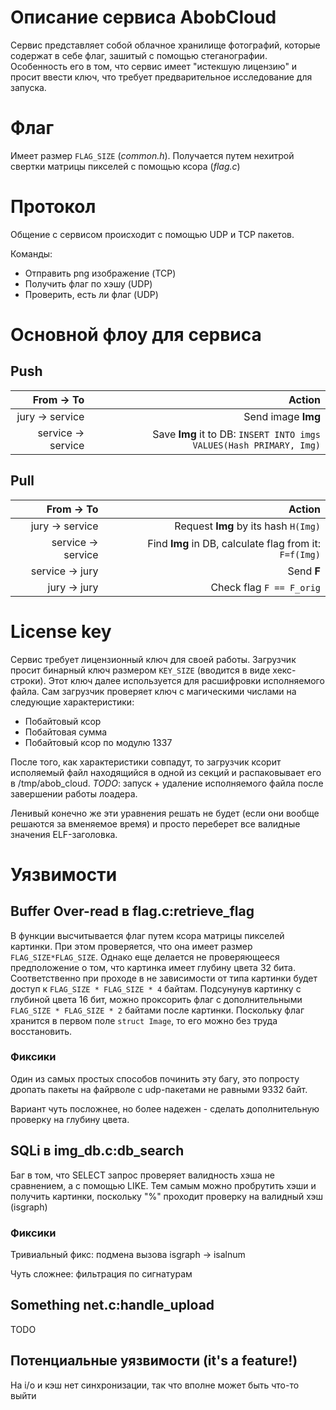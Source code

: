 # Описание сервиса AbobCloud

Сервис представляет собой облачное хранилище фотографий, которые содержат в себе флаг, зашитый с помощью стеганографии. Особенность его в том, что сервис имеет "истекшую лицензию" и просит ввести ключ, что требует предварительное исследование для запуска.


# Флаг

Имеет размер `FLAG_SIZE` (_common.h_). Получается путем нехитрой свертки матрицы пикселей с помощью ксора (_flag.c_)


# Протокол

Общение с сервисом происходит с помощью UDP и TCP пакетов.

Команды:

- Отправить png изображение (TCP)
- Получить флаг по хэшу (UDP)
- Проверить, есть ли флаг (UDP)


# Основной флоу для сервиса

## Push

|   From -> To       |  Action                                                                   |
|-------------------:|--------------------------------------------------------------------------:|
|    jury -> service |   Send image __Img__                                                      |
| service -> service |   Save __Img__ it to DB: `INSERT INTO imgs VALUES(Hash PRIMARY, Img)`     |

## Pull

|   From -> To       |  Action                                                    |
|-------------------:|-----------------------------------------------------------:|
|    jury -> service |   Request __Img__ by its hash `H(Img)`                     |
| service -> service |   Find __Img__ in DB, calculate flag from it: `F=f(Img)`   |
| service -> jury    |   Send __F__                                               |
|    jury -> jury    |   Check flag `F == F_orig`                                 |


# License key

Сервис требует лицензионный ключ для своей работы. Загрузчик просит бинарный ключ размером `KEY_SIZE` (вводится в виде хекс-строки). Этот ключ далее используется для расшифровки исполняемого файла. Сам загрузчик проверяет ключ с магическими числами на следующие характеристики:

- Побайтовый ксор
- Побайтовая сумма
- Побайтовый ксор по модулю 1337

После того, как характеристики совпадут, то загрузчик ксорит исполяемый файл находящийся в одной из секций и распаковывает его в /tmp/abob_cloud. _TODO_: запуск + удаление исполняемого файла после завершении работы лоадера.

Ленивый конечно же эти уравнения решать не будет (если они вообще решаются за вменяемое время) и просто переберет все валидные значения ELF-заголовка.


# Уязвимости

## Buffer Over-read в flag.c:retrieve\_flag

В функции высчитывается флаг путем ксора матрицы пикселей картинки. При этом проверяется, что она имеет размер `FLAG_SIZE*FLAG_SIZE`. Однако еще делается не проверяющееся предположение о том, что картинка имеет глубину цвета 32 бита. Соответственно при проходе в не зависимости от типа картинки будет доступ к `FLAG_SIZE * FLAG_SIZE * 4` байтам. Подсунунув картинку с глубиной цвета 16 бит, можно проксорить флаг с дополнительными `FLAG_SIZE * FLAG_SIZE * 2` байтами после картинки. Поскольку флаг хранится в первом поле `struct Image`, то его можно без труда восстановить.

### Фиксики

Один из самых простых способов починить эту багу, это попросту дропать пакеты на файрволе с udp-пакетами не равными 9332 байт.

Вариант чуть посложнее, но более надежен - сделать дополнительную проверку на глубину цвета.

## SQLi в img\_db.c:db\_search

Баг в том, что SELECT запрос проверяет валидность хэша не сравнением, а с помощью LIKE. Тем самым можно пробрутить хэши и получить картинки, поскольку "%" проходит проверку на валидный хэш (isgraph)

### Фиксики

Тривиальный фикс: подмена вызова isgraph -> isalnum

Чуть сложнее: фильтрация по сигнатурам

## Something net.c:handle_upload

TODO

## Потенциальные уязвимости (it's a feature!)

На i/o и кэш нет синхронизации, так что вполне может быть что-то выйти
